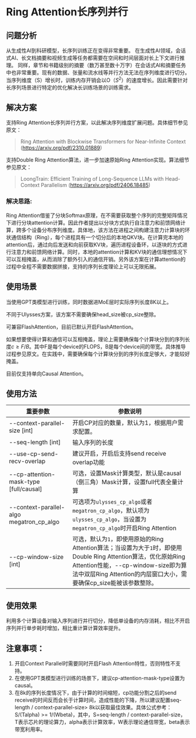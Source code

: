 # Ring Attention长序列并行

## 问题分析

从生成性AI到科研模型，长序列训练正在变得非常重要。 在生成性AI领域，会话式AI、长文档摘要和视频生成等任务都需要在空间和时间层面对长上下文进行推理。 同样，章节和书籍级别的摘要（数万甚至数十万字）在会话式AI和摘要任务中也非常重要。现有的数据、张量和流水线等并行方法无法在序列维度进行切分。当序列维度（S）增长时，训练内存开销会以O（$S^2$）的速度增长。因此需要针对长序列场景进行特定的优化解决长训练场景的训练需求。

## 解决方案

支持Ring Attention长序列并行方案，以此解决序列维度扩展问题。具体细节参见原文：
> Ring Attention with Blockwise Transformers for Near-Infinite Context (https://arxiv.org/pdf/2310.01889)

支持Double Ring Attention算法，进一步加速原始Ring Attention实现。算法细节参见原文：
> LoongTrain: Efficient Training of Long-Sequence LLMs with Head-Context Parallelism (https://arxiv.org/pdf/2406.18485)

### 解决思路:

Ring Attention借鉴了分块Softmax原理，在不需要获取整个序列的完整矩阵情况下进行分块attention计算。因此作者提出以分块方式执行自注意力和前馈网络计算，跨多个设备分布序列维度。具体地，该方法在进程之间构建注意力计算块的环状通信结构（Ring），每个进程具有一个切分后的本地QKV块。在计算完本地的attention后，通过向后发送和向前获取KV块，遍历进程设备环，以逐块的方式进行注意力和前馈网络计算。同时，本地的attention计算和KV块的通信理想情况下可以互相掩盖，从而消除了额外引入的通信开销。另外该方案在计算attention的过程中全程不需要数据拼接，支持的序列长度理论上可以无限拓展。

## 使用场景

当使用GPT类模型进行训练，同时数据进MoE层时实际序列长度8K以上。

不同于Ulysses方案，该方案不需要确保head_size被cp_size整除。

可兼容FlashAttention，目前已默认开启FlashAttention。

如果想要使得计算和通信可以互相掩盖，理论上需要确保每个计算块分到的序列长度$c \geq F/B$。其中F是每个device的FLOPS，B是每个device间的带宽。具体推导过程参见原文。在实践中，需要确保每个计算块分到的序列长度足够大，才能较好掩盖。

目前仅支持单向Causal Attention。


## 使用方法

|     重要参数| 参数说明  |
|  ----  | ----  |
|--context-parallel-size [int] |开启CP对应的数量，默认为1，根据用户需求配置。|
|--seq-length [int] |输入序列的长度|
|--use-cp-send-recv-overlap |建议开启，开启后支持send receive overlap功能|
|--cp-attention-mask-type [full/causal] |可选，设置Mask计算类型，默认是causal（倒三角）Mask计算，设置full代表全量计算|
|--context-parallel-algo megatron_cp_algo |可选项为`ulysses_cp_algo`或者`megatron_cp_algo`，默认项为`ulysses_cp_algo`，当设置为`megatron_cp_algo`时开启Ring Attention|
|--cp-window-size [int] | 可选，默认为`1`，即使用原始的Ring Attention算法；当设置为大于`1`时，即使用Double Ring Attention算法，优化原始Ring Attention性能，--cp-window-size即为算法中双层Ring Attention的内层窗口大小，需要确保cp_size能被该参数整除。|

## 使用效果

利用多个计算设备对输入序列进行并行切分，降低单设备的内存消耗，相比不开启序列并行单步耗时增加，相比重计算计算效率提升。


## 注意事项：

1. 开启Context Parallel时需要同时开启Flash Attention特性，否则特性不支持。
2. 在使用GPT类模型进行训练的场景下，建议cp-attention-mask-type设置为causal。
3. 在8k的序列长度情况下，由于计算的时间缩短，cp功能分割之后的send receive的时间反而会长于计算时间，造成性能的下降，所以建议配置seq-length / context-parallel-size> 8k以获取最佳效果。具体公式参考：S/(Talpha) >= 1/(Wbeta)，其中，S=seq-length / context-parallel-size， T表示芯片的理论算力，alpha表示计算效率，W表示理论通信带宽，beta表示带宽利用率。
